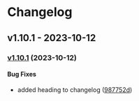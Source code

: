 # Changelog

## v1.10.1 - 2023-10-12

### [v1.10.1](https://github.com/verplankedev/github-actions-test/compare/v1.10.0...v1.10.1) (2023-10-12)

#### Bug Fixes

- added heading to changelog ([987752d](https://github.com/verplankedev/github-actions-test/commit/987752d0f43ef84b33158c1958d5a835064c3055))
